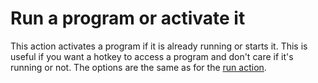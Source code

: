 # Run a program or activate it #
This action activates a program if it is already running or starts it. This is useful if you want a hotkey to access a program and don't care if it's running or not. The options are the same as for the [run action](docsActionsRun.md).